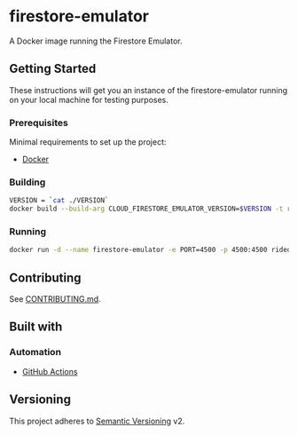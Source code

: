 # firestore-emulator

A Docker image running the Firestore Emulator.

## Getting Started

These instructions will get you an instance of the firestore-emulator running on your
local machine for testing purposes.

### Prerequisites

Minimal requirements to set up the project:

- [Docker](https://docs.docker.com/install/)

### Building

```bash
VERSION = `cat ./VERSION`
docker build --build-arg CLOUD_FIRESTORE_EMULATOR_VERSION=$VERSION -t ridedott/firestore-emulator:latest .
```

### Running

```bash
docker run -d --name firestore-emulator -e PORT=4500 -p 4500:4500 ridedott/firestore-emulator:latest 
```

## Contributing

See [CONTRIBUTING.md](./CONTRIBUTING.md).

## Built with

### Automation

- [GitHub Actions](https://github.com/features/actions)

## Versioning

This project adheres to [Semantic Versioning](http://semver.org) v2.

